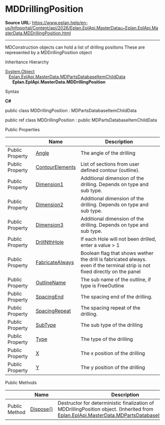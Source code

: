 # MDDrillingPosition

**Source URL:** https://www.eplan.help/en-us/Infoportal/Content/api/2026/Eplan.EplApi.MasterDatau~Eplan.EplApi.MasterData.MDDrillingPosition.html

---

MDConstruction objects can hold a list of drilling positions These are represented by a MDDrillingPosition object

Inheritance Hierarchy

[System.Object](#)  
   [Eplan.EplApi.MasterData.MDPartsDatabaseItemChildData](Eplan.EplApi.MasterDatau~Eplan.EplApi.MasterData.MDPartsDatabaseItemChildData.html)  
      **Eplan.EplApi.MasterData.MDDrillingPosition**

Syntax

**C#**



public class MDDrillingPosition : MDPartsDatabaseItemChildData

public ref class MDDrillingPosition : public MDPartsDatabaseItemChildData

Public Properties

|  | Name | Description |
| --- | --- | --- |
| Public Property | [Angle](Eplan.EplApi.MasterDatau~Eplan.EplApi.MasterData.MDDrillingPosition~Angle.html) | The angle of the drilling |
| Public Property | [ContourElements](Eplan.EplApi.MasterDatau~Eplan.EplApi.MasterData.MDDrillingPosition~ContourElements.html) | List of sections from user defined contour (outline). |
| Public Property | [Dimension1](Eplan.EplApi.MasterDatau~Eplan.EplApi.MasterData.MDDrillingPosition~Dimension1.html) | Additional dimension of the drilling. Depends on type and sub type. |
| Public Property | [Dimension2](Eplan.EplApi.MasterDatau~Eplan.EplApi.MasterData.MDDrillingPosition~Dimension2.html) | Additional dimension of the drilling. Depends on type and sub type. |
| Public Property | [Dimension3](Eplan.EplApi.MasterDatau~Eplan.EplApi.MasterData.MDDrillingPosition~Dimension3.html) | Additional dimension of the drilling. Depends on type and sub type. |
| Public Property | [DrillNthHole](Eplan.EplApi.MasterDatau~Eplan.EplApi.MasterData.MDDrillingPosition~DrillNthHole.html) | If each Hole will not been drilled, enter a value > 1 |
| Public Property | [FabricateAlways](Eplan.EplApi.MasterDatau~Eplan.EplApi.MasterData.MDDrillingPosition~FabricateAlways.html) | Boolean flag that shows wether the drill is fabricated always. even if the terminal strip is not fixed directly on the panel |
| Public Property | [OutlineName](Eplan.EplApi.MasterDatau~Eplan.EplApi.MasterData.MDDrillingPosition~OutlineName.html) | The sub name of the outline, if type is FreeOutline |
| Public Property | [SpacingEnd](Eplan.EplApi.MasterDatau~Eplan.EplApi.MasterData.MDDrillingPosition~SpacingEnd.html) | The spacing end of the drilling. |
| Public Property | [SpacingRepeat](Eplan.EplApi.MasterDatau~Eplan.EplApi.MasterData.MDDrillingPosition~SpacingRepeat.html) | The spacing repeat of the drilling. |
| Public Property | [SubType](Eplan.EplApi.MasterDatau~Eplan.EplApi.MasterData.MDDrillingPosition~SubType.html) | The sub type of the drilling |
| Public Property | [Type](Eplan.EplApi.MasterDatau~Eplan.EplApi.MasterData.MDDrillingPosition~Type.html) | The type of the drilling |
| Public Property | [X](Eplan.EplApi.MasterDatau~Eplan.EplApi.MasterData.MDDrillingPosition~X.html) | The x position of the drilling |
| Public Property | [Y](Eplan.EplApi.MasterDatau~Eplan.EplApi.MasterData.MDDrillingPosition~Y.html) | The y position of the drilling |



Public Methods

|  | Name | Description |
| --- | --- | --- |
| Public Method | [Dispose()](Eplan.EplApi.MasterDatau~Eplan.EplApi.MasterData.MDPartsDatabaseItemChildData~Dispose().html) | Destructor for deterministic finalization of MDDrillingPosition object. (Inherited from [Eplan.EplApi.MasterData.MDPartsDatabaseItemChildData](Eplan.EplApi.MasterDatau~Eplan.EplApi.MasterData.MDPartsDatabaseItemChildData.html)) |


